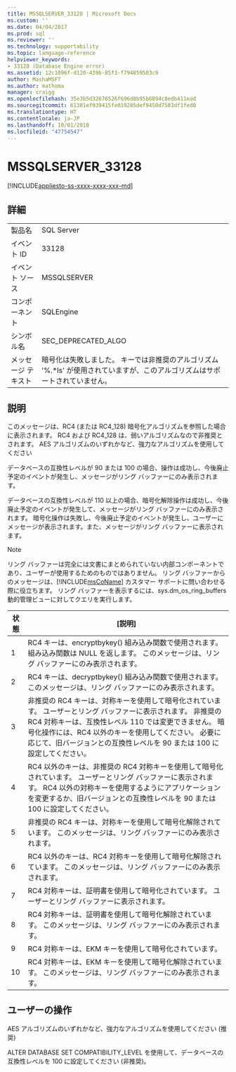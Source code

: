 ```yaml
---
title: MSSQLSERVER_33128 | Microsoft Docs
ms.custom: ''
ms.date: 04/04/2017
ms.prod: sql
ms.reviewer: ''
ms.technology: supportability
ms.topic: language-reference
helpviewer_keywords:
- 33128 (Database Engine error)
ms.assetid: 12c1096f-d120-439b-85f3-f794859503c9
author: MashaMSFT
ms.author: mathoma
manager: craigg
ms.openlocfilehash: 35e3b5d32676526f696d8b95b6894c8edb411ead
ms.sourcegitcommit: 61381ef939415fe019285def9450d7583df1fed0
ms.translationtype: HT
ms.contentlocale: ja-JP
ms.lasthandoff: 10/01/2018
ms.locfileid: "47754547"
---
```

# <a name="mssqlserver33128"></a>MSSQLSERVER_33128
[!INCLUDE[appliesto-ss-xxxx-xxxx-xxx-md](../../includes/appliesto-ss-xxxx-xxxx-xxx-md.md)]
  
## <a name="details"></a>詳細  
  
|||  
|-|-|  
|製品名|SQL Server|  
|イベント ID|33128|  
|イベント ソース|MSSQLSERVER|  
|コンポーネント|SQLEngine|  
|シンボル名|SEC_DEPRECATED_ALGO|  
|メッセージ テキスト|暗号化は失敗しました。 キーでは非推奨のアルゴリズム '%.*ls' が使用されていますが、このアルゴリズムはサポートされていません。|  
  
## <a name="explanation"></a>説明  
このメッセージは、RC4 (または RC4_128) 暗号化アルゴリズムを参照した場合に表示されます。 RC4 および RC4_128 は、弱いアルゴリズムなので非推奨とされます。 AES アルゴリズムのいずれかなど、強力なアルゴリズムを使用してください   
  
データベースの互換性レベルが 90 または 100 の場合、操作は成功し、今後廃止予定のイベントが発生し、メッセージがリング バッファーにのみ表示されます。  
  
データベースの互換性レベルが 110 以上の場合、暗号化解除操作は成功し、今後廃止予定のイベントが発生して、メッセージがリング バッファーにのみ表示されます。 暗号化操作は失敗し、今後廃止予定のイベントが発生し、ユーザーにメッセージが表示されます。また、メッセージがリング バッファーに表示されます。  
  
> [!NOTE]  
> リング バッファーは完全には文書にまとめられていない内部コンポーネントであり、ユーザーが使用するためのものではありません。 リング バッファーからのメッセージは、[!INCLUDE[msCoName](../../includes/msconame-md.md)] カスタマー サポートに問い合わせる際に役立ちます。 リング バッファーを表示するには、sys.dm_os_ring_buffers 動的管理ビューに対してクエリを実行します。  
  
|状態|[説明]|  
|---------|---------------|  
|1|RC4 キーは、encryptbykey() 組み込み関数で使用されます。 組み込み関数は NULL を返します。 このメッセージは、リング バッファーにのみ表示されます。|  
|2|RC4 キーは、decryptbykey() 組み込み関数で使用されます。 このメッセージは、リング バッファーにのみ表示されます。|  
|3|非推奨の RC4 キーは、対称キーを使用して暗号化されています。 ユーザーとリング バッファーに表示されます。 非推奨の RC4 対称キーは、互換性レベル 110 では変更できません。 暗号化操作には、RC4 以外のキーを使用してください。 必要に応じて、旧バージョンとの互換性レベルを 90 または 100 に設定してください。|  
|4|RC4 以外のキーは、非推奨の RC4 対称キーを使用して暗号化されています。 ユーザーとリング バッファーに表示されます。 RC4 以外の対称キーを使用するようにアプリケーションを変更するか、旧バージョンとの互換性レベルを 90 または 100 に設定してください。|  
|5|非推奨の RC4 キーは、対称キーを使用して暗号化解除されています。 このメッセージは、リング バッファーにのみ表示されます。|  
|6|RC4 以外のキーは、RC4 対称キーを使用して暗号化解除されています。 このメッセージは、リング バッファーにのみ表示されます。|  
|7|RC4 対称キーは、証明書を使用して暗号化されています。 ユーザーとリング バッファーに表示されます。|  
|8|RC4 対称キーは、証明書を使用して暗号化解除されています。 このメッセージは、リング バッファーにのみ表示されます。|  
|9|RC4 対称キーは、EKM キーを使用して暗号化されています。|  
|10|RC4 対称キーは、EKM キーを使用して暗号化解除されています。 このメッセージは、リング バッファーにのみ表示されます。|  
  
## <a name="user-action"></a>ユーザーの操作  
AES アルゴリズムのいずれかなど、強力なアルゴリズムを使用してください  (推奨)  
  
ALTER DATABASE SET COMPATIBILITY_LEVEL を使用して、データベースの互換性レベルを 100 に設定してください  (非推奨)。  
  
